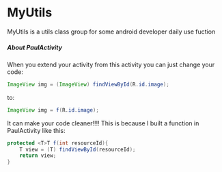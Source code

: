 # MyUtils
MyUtils is a utils class group for some android developer daily use fuction

##### About PaulActivity
When you extend your activity from this activity you can just change your code:
```java
ImageView img = (ImageView) findViewById(R.id.image);
```
to:
```java
ImageView img = f(R.id.image);
```
It can make your code cleaner!!!!
This is because I built a function in PaulActivity like this:
```java
protected <T>T f(int resourceId){
    T view = (T) findViewById(resourceId);
    return view;
}
```
